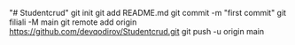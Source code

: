 "# Studentcrud"  git init git add README.md git commit -m "first commit" git filiali -M main git remote add origin https://github.com/devqodirov/Studentcrud.git  git push -u origin main
